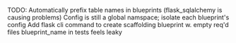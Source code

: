 TODO:
  Automatically prefix table names in blueprints (flask_sqlalchemy is causing problems)
  Config is still a global namspace; isolate each blueprint's config
  Add flask cli command to create scaffolding blueprint w. empty req'd files
  blueprint_name in tests feels leaky

